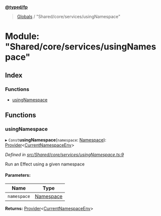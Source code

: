 **[@typed/fp](../README.md)**

> [Globals](../globals.md) / "Shared/core/services/usingNamespace"

# Module: "Shared/core/services/usingNamespace"

## Index

### Functions

* [usingNamespace](_shared_core_services_usingnamespace_.md#usingnamespace)

## Functions

### usingNamespace

▸ `Const`**usingNamespace**(`namespace`: [Namespace](_shared_core_model_namespace_.namespace.md)): [Provider](_effect_provide_.md#provider)\<[CurrentNamespaceEnv](../interfaces/_shared_core_services_currentnamespaceenv_.currentnamespaceenv.md)>

*Defined in [src/Shared/core/services/usingNamespace.ts:9](https://github.com/TylorS/typed-fp/blob/41076ce/src/Shared/core/services/usingNamespace.ts#L9)*

Run an Effect using a given namespace

#### Parameters:

Name | Type |
------ | ------ |
`namespace` | [Namespace](_shared_core_model_namespace_.namespace.md) |

**Returns:** [Provider](_effect_provide_.md#provider)\<[CurrentNamespaceEnv](../interfaces/_shared_core_services_currentnamespaceenv_.currentnamespaceenv.md)>
